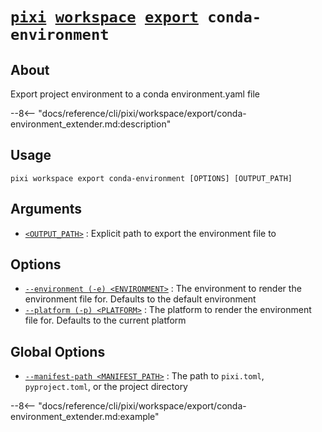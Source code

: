 <!--- This file is autogenerated. Do not edit manually! -->
# <code>[pixi](../../../pixi.md) [workspace](../../workspace.md) [export](../export.md) conda-environment</code>

## About
Export project environment to a conda environment.yaml file

--8<-- "docs/reference/cli/pixi/workspace/export/conda-environment_extender.md:description"

## Usage
```
pixi workspace export conda-environment [OPTIONS] [OUTPUT_PATH]
```

## Arguments
- <a id="arg-<OUTPUT_PATH>" href="#arg-<OUTPUT_PATH>">`<OUTPUT_PATH>`</a>
:  Explicit path to export the environment file to

## Options
- <a id="arg---environment" href="#arg---environment">`--environment (-e) <ENVIRONMENT>`</a>
:  The environment to render the environment file for. Defaults to the default environment
- <a id="arg---platform" href="#arg---platform">`--platform (-p) <PLATFORM>`</a>
:  The platform to render the environment file for. Defaults to the current platform

## Global Options
- <a id="arg---manifest-path" href="#arg---manifest-path">`--manifest-path <MANIFEST_PATH>`</a>
:  The path to `pixi.toml`, `pyproject.toml`, or the project directory

--8<-- "docs/reference/cli/pixi/workspace/export/conda-environment_extender.md:example"
